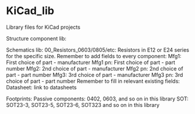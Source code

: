 # KiCad_lib
Library files for KiCad projects

Structure component lib:

Schematics lib:
00_Resistors_0603/0805/etc: Resistors in E12 or E24 series for the specific size.
Remember to add fields to every component:
Mfg1: First choice of part - manufacturer
Mfg1 pn: First choice of part - part number
Mfg2: 2nd choice of part - manufacturer
Mfg2 pn: 2nd choice of part - part number
Mfg3: 3rd choice of part - manufacturer
Mfg3 pn: 3rd choice of part - part number
Remember to fill in relevant existing fields:
Datasheet: link to datasheets



Footprints:
Passive components: 0402, 0603, and so on in this library
SOT: SOT23-3, SOT23-5, SOT23-6, SOT323 and so on in this library

